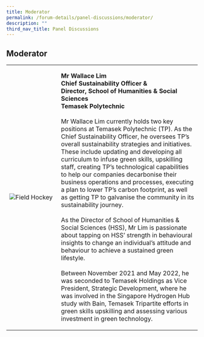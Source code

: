 ```yaml
---
title: Moderator
permalink: /forum-details/panel-discussions/moderator/
description: ""
third_nav_title: Panel Discussions
---
```

## **Moderator**<br>
<table>
    <tbody><tr>
        <td style="width:27%"><img src="https://hosting.photobucket.com/images/i/tracyng81/Chosen.jpg?width=320&amp;height=320&amp;fit=bounds" style="display:block;margin-left:auto;margin-right:auto;" alt="Field Hockey"></td>
        <td><p><b>Mr Wallace Lim
                <br>Chief Sustainability Officer &amp;<br>Director, School of Humanities &amp; Social Sciences
					<br>Temasek Polytechnic</b><br>
                <br>Mr Wallace Lim currently holds two key positions at Temasek Polytechnic (TP). As the Chief Sustainability Officer, he oversees TP’s overall sustainability strategies and initiatives. These include updating and developing all curriculum to infuse green skills, upskilling staff, creating TP’s technological capabilities to help our companies decarbonise their business operations and processes, executing a plan to lower TP’s carbon footprint, as well as getting TP to galvanise the community in its sustainability journey.<br>
                <br>As the Director of School of Humanities &amp; Social Sciences (HSS), Mr Lim is passionate about tapping on HSS’ strength in behavioural insights to change an individual’s attitude and behaviour to achieve a sustained green lifestyle.<br>
                <br>Between November 2021 and May 2022, he was seconded to Temasek Holdings as Vice President, Strategic Development, where he was involved in the Singapore Hydrogen Hub study with Bain, Temasek Tripartite efforts in green skills upskilling and assessing various investment in green technology.          
            </p>
        </td>
    </tr>
</tbody></table>